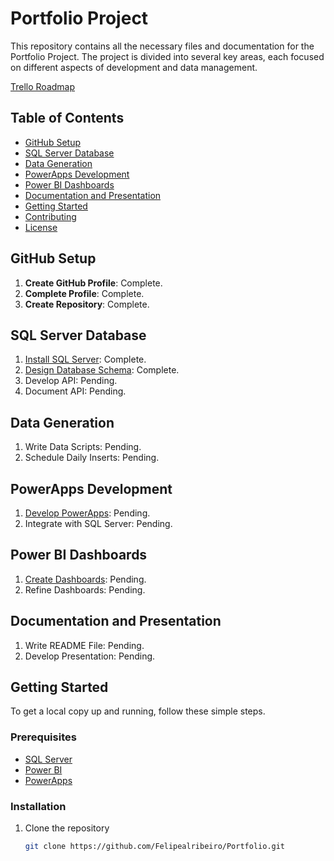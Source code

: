# Portfolio Project

This repository contains all the necessary files and documentation for the Portfolio Project. The project is divided into several key areas, each focused on different aspects of development and data management.

[Trello Roadmap](https://trello.com/b/JZ1pyVbA/portifolio-project)

## Table of Contents
- [GitHub Setup](#github-setup)
- [SQL Server Database](#sql-server-database)
- [Data Generation](#data-generation)
- [PowerApps Development](#powerapps-development)
- [Power BI Dashboards](#power-bi-dashboards)
- [Documentation and Presentation](#documentation-and-presentation)
- [Getting Started](#getting-started)
- [Contributing](#contributing)
- [License](#license)

## GitHub Setup
1. **Create GitHub Profile**: Complete.
2. **Complete Profile**: Complete.
3. **Create Repository**: Complete.

## SQL Server Database
1. [Install SQL Server](https://docs.microsoft.com/en-us/sql/sql-server/install/sql-server-installation-guide?view=sql-server-ver15): Complete.
2. [Design Database Schema](https://docs.microsoft.com/en-us/sql/relational-databases/databases/database-design?view=sql-server-ver15): Complete.
3. Develop API: Pending.
4. Document API: Pending.

## Data Generation
1. Write Data Scripts: Pending.
2. Schedule Daily Inserts: Pending.

## PowerApps Development
1. [Develop PowerApps](https://docs.microsoft.com/en-us/powerapps/maker/): Pending.
2. Integrate with SQL Server: Pending.

## Power BI Dashboards
1. [Create Dashboards](https://docs.microsoft.com/en-us/power-bi/fundamentals/power-bi-overview): Pending.
2. Refine Dashboards: Pending.

## Documentation and Presentation
1. Write README File: Pending.
2. Develop Presentation: Pending.

## Getting Started
To get a local copy up and running, follow these simple steps.

### Prerequisites
- [SQL Server](https://www.microsoft.com/en-us/sql-server/sql-server-downloads)
- [Power BI](https://powerbi.microsoft.com/)
- [PowerApps](https://powerapps.microsoft.com/)

### Installation
1. Clone the repository
   ```sh
   git clone https://github.com/Felipealribeiro/Portfolio.git
